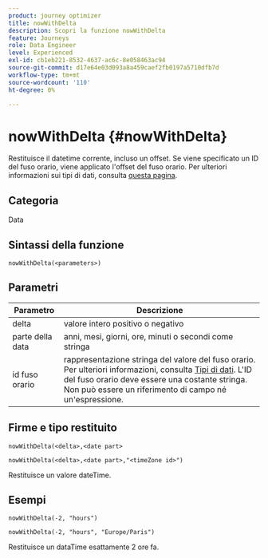 ```yaml
---
product: journey optimizer
title: nowWithDelta
description: Scopri la funzione nowWithDelta
feature: Journeys
role: Data Engineer
level: Experienced
exl-id: cb1eb221-8532-4637-ac6c-8e058463ac94
source-git-commit: d17e64e03d093a8a459caef2fb0197a5710dfb7d
workflow-type: tm+mt
source-wordcount: '110'
ht-degree: 0%

---
```


# nowWithDelta {#nowWithDelta}

Restituisce il datetime corrente, incluso un offset. Se viene specificato un ID del fuso orario, viene applicato l&#39;offset del fuso orario. Per ulteriori informazioni sui tipi di dati, consulta [questa pagina](../expression/data-types.md).

## Categoria

Data

## Sintassi della funzione

`nowWithDelta(<parameters>)`

## Parametri

| Parametro | Descrizione |
|--- |--- |
| delta | valore intero positivo o negativo |
| parte della data | anni, mesi, giorni, ore, minuti o secondi come stringa |
| id fuso orario | rappresentazione stringa del valore del fuso orario. Per ulteriori informazioni, consulta [Tipi di dati](../expression/data-types.md). L&#39;ID del fuso orario deve essere una costante stringa. Non può essere un riferimento di campo né un&#39;espressione. |

## Firme e tipo restituito

`nowWithDelta(<delta>,<date part>`

`nowWithDelta(<delta>,<date part>,"<timeZone id>")`

Restituisce un valore dateTime.

## Esempi

`nowWithDelta(-2, "hours")`

`nowWithDelta(-2, "hours", "Europe/Paris")`

Restituisce un dataTime esattamente 2 ore fa.
